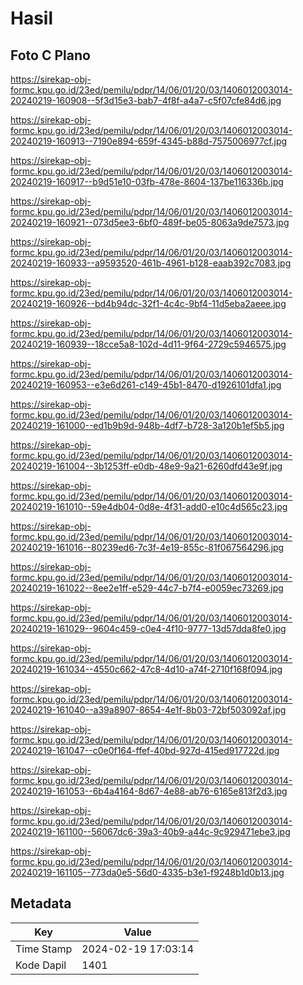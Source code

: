 # Hasil

## Foto C Plano

https://sirekap-obj-formc.kpu.go.id/23ed/pemilu/pdpr/14/06/01/20/03/1406012003014-20240219-160908--5f3d15e3-bab7-4f8f-a4a7-c5f07cfe84d6.jpg

https://sirekap-obj-formc.kpu.go.id/23ed/pemilu/pdpr/14/06/01/20/03/1406012003014-20240219-160913--7190e894-659f-4345-b88d-7575006977cf.jpg

https://sirekap-obj-formc.kpu.go.id/23ed/pemilu/pdpr/14/06/01/20/03/1406012003014-20240219-160917--b9d51e10-03fb-478e-8604-137be116336b.jpg

https://sirekap-obj-formc.kpu.go.id/23ed/pemilu/pdpr/14/06/01/20/03/1406012003014-20240219-160921--073d5ee3-6bf0-489f-be05-8063a9de7573.jpg

https://sirekap-obj-formc.kpu.go.id/23ed/pemilu/pdpr/14/06/01/20/03/1406012003014-20240219-160933--a9593520-461b-4961-b128-eaab392c7083.jpg

https://sirekap-obj-formc.kpu.go.id/23ed/pemilu/pdpr/14/06/01/20/03/1406012003014-20240219-160926--bd4b94dc-32f1-4c4c-9bf4-11d5eba2aeee.jpg

https://sirekap-obj-formc.kpu.go.id/23ed/pemilu/pdpr/14/06/01/20/03/1406012003014-20240219-160939--18cce5a8-102d-4d11-9f64-2729c5946575.jpg

https://sirekap-obj-formc.kpu.go.id/23ed/pemilu/pdpr/14/06/01/20/03/1406012003014-20240219-160953--e3e6d261-c149-45b1-8470-d1926101dfa1.jpg

https://sirekap-obj-formc.kpu.go.id/23ed/pemilu/pdpr/14/06/01/20/03/1406012003014-20240219-161000--ed1b9b9d-948b-4df7-b728-3a120b1ef5b5.jpg

https://sirekap-obj-formc.kpu.go.id/23ed/pemilu/pdpr/14/06/01/20/03/1406012003014-20240219-161004--3b1253ff-e0db-48e9-9a21-6260dfd43e9f.jpg

https://sirekap-obj-formc.kpu.go.id/23ed/pemilu/pdpr/14/06/01/20/03/1406012003014-20240219-161010--59e4db04-0d8e-4f31-add0-e10c4d565c23.jpg

https://sirekap-obj-formc.kpu.go.id/23ed/pemilu/pdpr/14/06/01/20/03/1406012003014-20240219-161016--80239ed6-7c3f-4e19-855c-81f067564296.jpg

https://sirekap-obj-formc.kpu.go.id/23ed/pemilu/pdpr/14/06/01/20/03/1406012003014-20240219-161022--8ee2e1ff-e529-44c7-b7f4-e0059ec73269.jpg

https://sirekap-obj-formc.kpu.go.id/23ed/pemilu/pdpr/14/06/01/20/03/1406012003014-20240219-161029--9604c459-c0e4-4f10-9777-13d57dda8fe0.jpg

https://sirekap-obj-formc.kpu.go.id/23ed/pemilu/pdpr/14/06/01/20/03/1406012003014-20240219-161034--4550c662-47c8-4d10-a74f-2710f168f094.jpg

https://sirekap-obj-formc.kpu.go.id/23ed/pemilu/pdpr/14/06/01/20/03/1406012003014-20240219-161040--a39a8907-8654-4e1f-8b03-72bf503092af.jpg

https://sirekap-obj-formc.kpu.go.id/23ed/pemilu/pdpr/14/06/01/20/03/1406012003014-20240219-161047--c0e0f164-ffef-40bd-927d-415ed917722d.jpg

https://sirekap-obj-formc.kpu.go.id/23ed/pemilu/pdpr/14/06/01/20/03/1406012003014-20240219-161053--6b4a4164-8d67-4e88-ab76-6165e813f2d3.jpg

https://sirekap-obj-formc.kpu.go.id/23ed/pemilu/pdpr/14/06/01/20/03/1406012003014-20240219-161100--56067dc6-39a3-40b9-a44c-9c929471ebe3.jpg

https://sirekap-obj-formc.kpu.go.id/23ed/pemilu/pdpr/14/06/01/20/03/1406012003014-20240219-161105--773da0e5-56d0-4335-b3e1-f9248b1d0b13.jpg


## Metadata

| Key        | Value               |
| ---------- | ------------------- |
| Time Stamp | 2024-02-19 17:03:14 |
| Kode Dapil | 1401                |



